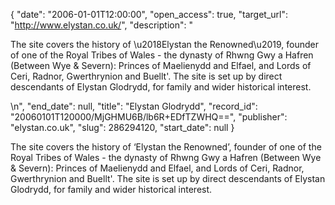 {
  "date": "2006-01-01T12:00:00", 
  "open_access": true, 
  "target_url": "http://www.elystan.co.uk/", 
  "description": "<p>The site covers the history of \u2018Elystan the Renowned\u2019, founder of one of the Royal Tribes of Wales - the dynasty of Rhwng Gwy a Hafren (Between Wye &amp; Severn): Princes of Maelienydd and Elfael, and Lords of Ceri, Radnor, Gwerthrynion and Buellt'. The site is set up by direct descendants of Elystan Glodrydd, for family and wider historical interest.</p>\n", 
  "end_date": null, 
  "title": "Elystan Glodrydd", 
  "record_id": "20060101T120000/MjGHMU6B/lb6R+EDfTZWHQ==", 
  "publisher": "elystan.co.uk", 
  "slug": 286294120, 
  "start_date": null
}

<p>The site covers the history of ‘Elystan the Renowned’, founder of one of the Royal Tribes of Wales - the dynasty of Rhwng Gwy a Hafren (Between Wye &amp; Severn): Princes of Maelienydd and Elfael, and Lords of Ceri, Radnor, Gwerthrynion and Buellt'. The site is set up by direct descendants of Elystan Glodrydd, for family and wider historical interest.</p>
